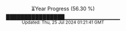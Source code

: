 <p align="center">
⏳Year Progress (56.30 %) <br>
████████████████▁▁▁▁▁▁▁▁▁▁▁▁▁▁ <br>
<sub>Updated: Thu, 25 Jul 2024 01:21:41 GMT</sub>
</p>

